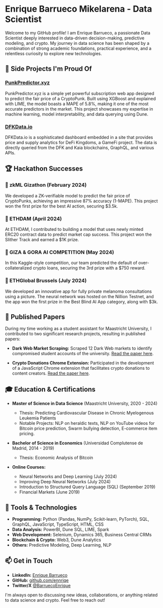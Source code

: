 # Enrique Barrueco Mikelarena - Data Scientist

Welcome to my GitHub profile! I am Enrique Barrueco, a passionate Data Scientist deeply interested in data-driven decision-making, predictive modeling, and crypto. My journey in data science has been shaped by a combination of strong academic foundations, practical experience, and a relentless curiosity to explore new technologies.

## 🚀 Side Projects I'm Proud Of

### [PunkPredictor.xyz](https://punkpredictor.xyz)
PunkPredictor.xyz is a simple yet powerful subscription web app designed to predict the fair price of a CryptoPunk. Built using XGBoost and explained with LIME, the model boasts a MAPE of 5.8%, making it one of the most accurate predictors in the market. This project showcases my expertise in machine learning, model interpretability, and data querying using Dune.

### [DFKData.io](https://dfkdata.io)
DFKData.io is a sophisticated dashboard embedded in a site that provides price and supply analytics for DeFi Kingdoms, a GameFi project. The data is directly queried from the DFK and Kaia blockchains, GraphQL, and various APIs.

## 🏆 Hackathon Successes

### 🥇 zkML Gizathon (February 2024)
We developed a ZK-verifiable model to predict the fair price of CryptoPunks, achieving an impressive 87% accuracy (1-MAPE). This project won the first prize for the best AI action, securing $3.5k.

### 🥇 ETHDAM (April 2024)
At ETHDAM, I contributed to building a model that uses newly minted ERC20 contract data to predict market cap success. This project won the Slither Track and earned a $1K prize.

### 🥉 GIZA & GORA AI COMPETITION (May 2024)
In this Kaggle-style competition, our team predicted the default of over-collateralized crypto loans, securing the 3rd prize with a $750 reward.

### 🥇 ETHGlobal Brussels (July 2024)
We developed an innovative app for fully private melanoma consultations using a picture. The neural network was hosted on the Nillion Testnet, and the app won the first prize in the Best Blind AI App category, along with $3k.


## 📄 Published Papers

During my time working as a student assistant for Maastricht University, I contributed to two significant research projects, resulting in published papers:

- **Dark Web Market Scraping:** Scraped 12 Dark Web markets to identify compromised student accounts of the university. [Read the paper here](https://link.springer.com/chapter/10.1007/978-3-031-06975-8_28).

- **Crypto Donations Chrome Extension:** Participated in the development of a JavaScript Chrome extension that facilitates crypto donations to content creators. [Read the paper here](https://ieeexplore.ieee.org/document/9909272/).

## 🎓 Education & Certifications

- **Master of Science in Data Science** (Maastricht University, 2020 - 2024)
  - Thesis: Predicting Cardiovascular Disease in Chronic Myelogenous Leukemia Patients
  - Notable Projects: NLP on heraldic texts, NLP on YouTube videos for Bitcoin price prediction, Swarm bullying detection, E-commerce item pricing.

- **Bachelor of Science in Economics** (Universidad Complutense de Madrid, 2014 - 2019)
  - Thesis: Economic Analysis of Bitcoin

- **Online Courses:**
  - Neural Networks and Deep Learning (July 2024)
  - Improving Deep Neural Networks (July 2024)
  - Introduction to Structured Query Language (SQL) (September 2019)
  - Financial Markets (June 2019)

## 🔧 Tools & Technologies

- **Programming:** Python (Pandas, NumPy, Scikit-learn, PyTorch), SQL, GraphQL, JavaScript, TypeScript, HTML, CSS
- **Data Analysis:** PowerBI, Dune SQL, LIME, Spark
- **Web Development:** Selenium, Dynamics 365, Business Central CRMs
- **Blockchain & Crypto:** Web3, Dune Analytics
- **Others:** Predictive Modeling, Deep Learning, NLP

## 📫 Get in Touch

- **LinkedIn:** [Enrique Barrueco](https://linkedin.com/in/enriquebarrueco)
- **GitHub:** [github.com/ennriqe](https://github.com/ennriqe)
- **Twitter/X** [@BarruecoEnrique](https://X.com/BarruecoEnrique)

I'm always open to discussing new ideas, collaborations, or anything related to data science and crypto. Feel free to reach out!
